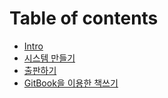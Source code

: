 # Table of contents

* [Intro](README.md)
* [시스템 만들기](Ch1-system.md)
* [출판하기](Ch2-publish.md)
* [GitBook을 이용한 책쓰기](Ch3-gitbook.md)
